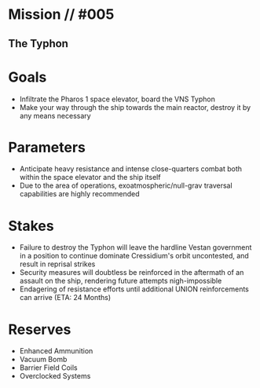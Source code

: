 # Mission // #005
## The Typhon

# Goals
- Infiltrate the Pharos 1 space elevator, board the VNS Typhon
- Make your way through the ship towards the main reactor, destroy it by any means necessary

# Parameters
- Anticipate heavy resistance and intense close-quarters combat both within the space elevator and the ship itself
- Due to the area of operations, exoatmospheric/null-grav traversal capabilities are highly recommended

# Stakes
- Failure to destroy the Typhon will leave the hardline Vestan government in a position to continue dominate Cressidium's orbit uncontested, and result in reprisal strikes
- Security measures will doubtless be reinforced in the aftermath of an assault on the ship, rendering future attempts nigh-impossible
- Endagering of resistance efforts until additional UNION reinforcements can arrive (ETA: 24 Months)

# Reserves
- Enhanced Ammunition
- Vacuum Bomb
- Barrier Field Coils
- Overclocked Systems

